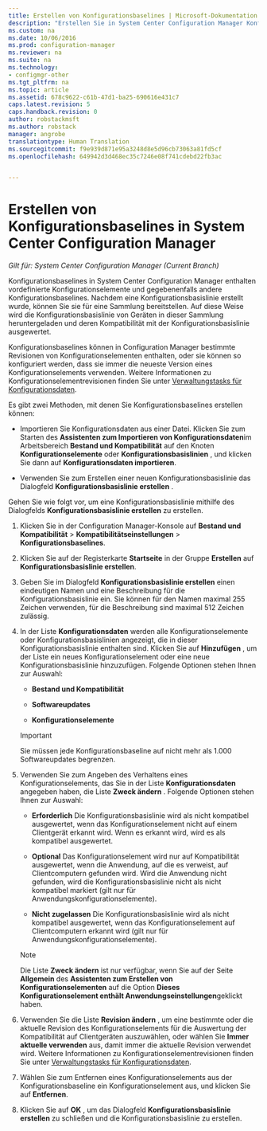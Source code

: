 ```yaml
---
title: Erstellen von Konfigurationsbaselines | Microsoft-Dokumentation
description: "Erstellen Sie in System Center Configuration Manager Konfigurationsbaselines, die Sie in einer Sammlung bereitstellen können."
ms.custom: na
ms.date: 10/06/2016
ms.prod: configuration-manager
ms.reviewer: na
ms.suite: na
ms.technology:
- configmgr-other
ms.tgt_pltfrm: na
ms.topic: article
ms.assetid: 678c9622-c61b-47d1-ba25-690616e431c7
caps.latest.revision: 5
caps.handback.revision: 0
author: robstackmsft
ms.author: robstack
manager: angrobe
translationtype: Human Translation
ms.sourcegitcommit: f9e939d871e95a3248d8e5d96cb73063a81fd5cf
ms.openlocfilehash: 649942d3d468ec35c7246e08f741cdebd22fb3ac


---
```

# <a name="create-configuration-baselines-in-system-center-configuration-manager"></a>Erstellen von Konfigurationsbaselines in System Center Configuration Manager

*Gilt für: System Center Configuration Manager (Current Branch)*


Konfigurationsbaselines in System Center Configuration Manager enthalten vordefinierte Konfigurationselemente und gegebenenfalls andere Konfigurationsbaselines. Nachdem eine Konfigurationsbasislinie erstellt wurde, können Sie sie für eine Sammlung bereitstellen. Auf diese Weise wird die Konfigurationsbasislinie von Geräten in dieser Sammlung heruntergeladen und deren Kompatibilität mit der Konfigurationsbasislinie ausgewertet.  

 Konfigurationsbaselines können in Configuration Manager bestimmte Revisionen von Konfigurationselementen enthalten, oder sie können so konfiguriert werden, dass sie immer die neueste Version eines Konfigurationselements verwenden. Weitere Informationen zu Konfigurationselementrevisionen finden Sie unter [Verwaltungstasks für Konfigurationsdaten](../../compliance/deploy-use/management-tasks-for-configuration-data.md).  

 Es gibt zwei Methoden, mit denen Sie Konfigurationsbaselines erstellen können:  

-   Importieren Sie Konfigurationsdaten aus einer Datei. Klicken Sie zum Starten des **Assistenten zum Importieren von Konfigurationsdaten**im Arbeitsbereich **Bestand und Kompatibilität** auf den Knoten **Konfigurationselemente** oder **Konfigurationsbasislinien** , und klicken Sie dann auf **Konfigurationsdaten importieren**.  

-   Verwenden Sie zum Erstellen einer neuen Konfigurationsbasislinie das Dialogfeld **Konfigurationsbasislinie erstellen** .  

 Gehen Sie wie folgt vor, um eine Konfigurationsbasislinie mithilfe des Dialogfelds **Konfigurationsbasislinie erstellen** zu erstellen.  

1.  Klicken Sie in der Configuration Manager-Konsole auf **Bestand und Kompatibilität** > **Kompatibilitätseinstellungen** > **Konfigurationsbaselines**.  

3.  Klicken Sie auf der Registerkarte **Startseite** in der Gruppe **Erstellen** auf **Konfigurationsbasislinie erstellen**.  

4.  Geben Sie im Dialogfeld **Konfigurationsbasislinie erstellen** einen eindeutigen Namen und eine Beschreibung für die Konfigurationsbasislinie ein. Sie können für den Namen maximal 255 Zeichen verwenden, für die Beschreibung sind maximal 512 Zeichen zulässig.  

5.  In der Liste **Konfigurationsdaten** werden alle Konfigurationselemente oder Konfigurationsbasislinien angezeigt, die in dieser Konfigurationsbasislinie enthalten sind. Klicken Sie auf **Hinzufügen** , um der Liste ein neues Konfigurationselement oder eine neue Konfigurationsbasislinie hinzuzufügen. Folgende Optionen stehen Ihnen zur Auswahl:  

    -   **Bestand und Kompatibilität**  

    -   **Softwareupdates**  

    -   **Konfigurationselemente**  
      > [!IMPORTANT]
      > Sie müssen jede Konfigurationsbaseline auf nicht mehr als 1.000 Softwareupdates begrenzen.
6.  Verwenden Sie zum Angeben des Verhaltens eines Konfigurationselements, das Sie in der Liste **Konfigurationsdaten** angegeben haben, die Liste **Zweck ändern** . Folgende Optionen stehen Ihnen zur Auswahl:  

    -   **Erforderlich** Die Konfigurationsbasislinie wird als nicht kompatibel ausgewertet, wenn das Konfigurationselement nicht auf einem Clientgerät erkannt wird. Wenn es erkannt wird, wird es als kompatibel ausgewertet.  

    -   **Optional** Das Konfigurationselement wird nur auf Kompatibilität ausgewertet, wenn die Anwendung, auf die es verweist, auf Clientcomputern gefunden wird. Wird die Anwendung nicht gefunden, wird die Konfigurationsbasislinie nicht als nicht kompatibel markiert (gilt nur für Anwendungskonfigurationselemente).  

    -   **Nicht zugelassen** Die Konfigurationsbasislinie wird als nicht kompatibel ausgewertet, wenn das Konfigurationselement auf Clientcomputern erkannt wird (gilt nur für Anwendungskonfigurationselemente).  

    > [!NOTE]
    >  Die Liste **Zweck ändern** ist nur verfügbar, wenn Sie auf der Seite **Allgemein** des **Assistenten zum Erstellen von Konfigurationselementen** auf die Option **Dieses Konfigurationselement enthält Anwendungseinstellungen**geklickt haben.  

7.  Verwenden Sie die Liste **Revision ändern** , um eine bestimmte oder die aktuelle Revision des Konfigurationselements für die Auswertung der Kompatibilität auf Clientgeräten auszuwählen, oder wählen Sie **Immer aktuelle verwenden** aus, damit immer die aktuelle Revision verwendet wird. Weitere Informationen zu Konfigurationselementrevisionen finden Sie unter [Verwaltungstasks für Konfigurationsdaten](../../compliance/deploy-use/management-tasks-for-configuration-data.md).  

8.  Wählen Sie zum Entfernen eines Konfigurationselements aus der Konfigurationsbaseline ein Konfigurationselement aus, und klicken Sie auf **Entfernen**.  

9. Klicken Sie auf **OK** , um das Dialogfeld **Konfigurationsbasislinie erstellen** zu schließen und die Konfigurationsbasislinie zu erstellen.  



<!--HONumber=Dec16_HO3-->


